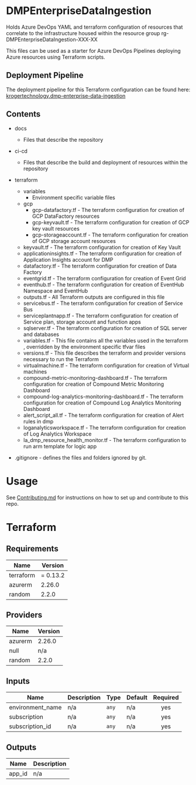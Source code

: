 # DMPEnterpriseDataIngestion
Holds Azure DevOps YAML and terraform configuration of resources that correlate to the infrastructure housed within the resource group rg-DMPEnterpriseDataIngestion-XXX-XX

This files can be used as a starter for Azure DevOps Pipelines deploying Azure resources using Terraform scripts.

## Deployment Pipeline

The deployment pipeline for this Terraform configuration can be found here:
[krogertechnology.dmp-enterprise-data-ingestion](https://dev.azure.com/KrogerTechnology/InsaneCloudPosse/_build?definitionId=218&_a=summary)

## Contents

- docs
    - Files that describe the repository
- ci-cd
    - Files that describe the build and deployment of resources within the repository
- terraform
    - variables
        - Environment specific variable files
    - gcp
        - gcp-datafactory.tf - The terraform configuration for creation of GCP DataFactory resources
        - gcp-keyvault.tf - The terraform configuration for creation of GCP key vault resources
        - gcp-storageaccount.tf - The terraform configuration for creation of GCP storage account resources
    - keyvault.tf - The terraform configuration for creation of Key Vault
    - applicationinsights.tf - The terraform configuration for creation of Application Insights  account for DMP
    - datafactory.tf - The terraform configuration for creation of Data Factory
    - eventgrid.tf - The terraform configuration for creation of Event Grid
    - eventhub.tf - The terraform configuration for creation of EventHub Namespace and EventHub
    - outputs.tf - All Terraform outputs are configured in this file
    - servicebus.tf - The terraform configuration for creation of Service Bus
    - serviceplantnapp.tf - The terraform configuration for creation of Service plan, storage account and function apps
    - sqlserver.tf - The terraform configuration for creation of SQL server and databases
    - variables.tf - This file contains all the variables used in the terraform , overridden by the environment specific tfvar files
    - versions.tf - This file describes the terraform and provider versions necessary to run the Terraform
    - virtualmachine.tf - The terraform configuration for creation of Virtual machines
    - compound-metric-monitoring-dashboard.tf - The terraform configuration for creation of Compound Metric Monitoring Dashboard
    - compound-log-analytics-monitoring-dashboard.tf - The terraform configuration for creation of Compound Log Analytics Monitoring Dashboard
    - alert_script_all.tf - The terraform configuration for creation of Alert rules in dmp
    - loganalyticsworkspace.tf - The terraform configuration for creation of Log Analytics Workspace
    - la_dmp_resource_health_monitor.tf - The terraform configuration to run arm template for logic app
    
- .gitignore - defines the files and folders ignored by git.

# Usage

See [Contributing.md](/docs/CONTRIBUTING.md) for instructions on how to set up and contribute to this repo.

# Terraform

## Requirements

| Name | Version |
|------|---------|
| terraform | = 0.13.2 |
| azurerm | 2.26.0 |
| random | 2.2.0 |

## Providers

| Name | Version |
|------|---------|
| azurerm | 2.26.0 |
| null | n/a |
| random | 2.2.0 |

## Inputs

| Name | Description | Type | Default | Required |
|------|-------------|------|---------|:--------:|
| environment\_name | n/a | `any` | n/a | yes |
| subscription | n/a | `any` | n/a | yes |
| subscription\_id | n/a | `any` | n/a | yes |

## Outputs

| Name | Description |
|------|-------------|
| app\_id | n/a |
